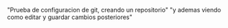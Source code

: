 "Prueba de configuracion de git, creando un repositorio" 
"y ademas viendo como editar y guardar cambios posteriores" 
